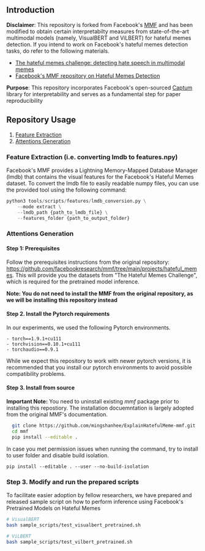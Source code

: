 ## Introduction

**Disclaimer**: This repository is forked from Facebook's [MMF](https://github.com/facebookresearch/mmf) and has been modified to obtain certain interpretabilty measures from state-of-the-art multimodal models (namely, VisualBERT and ViLBERT) for hateful memes detection. If you intend to work on Facebook's hateful memes detection tasks, do refer to the following materials.
- [The hateful memes challenge: detecting hate speech in multimodal memes](https://dl.acm.org/doi/abs/10.5555/3495724.3495944)
- [Facebook's MMF repository on Hateful Memes Detection](https://github.com/facebookresearch/mmf/tree/main/projects/hateful_memes)

**Purpose**: This repository incorporates Facebook's open-sourced [Captum](https://captum.ai) library for interpretability and serves as a fundamental step for paper reproducibility

## Repository Usage
1. [Feature Extraction](#feature-extraction)
2. [Attentions Generation](#attentions-generation)

### Feature Extraction (i.e. converting lmdb to features.npy)

Facebook's MMF provides a Lightning Memory-Mapped Database Manager (lmdb) that contains the visual features for the Facebook's Hateful Memes dataset. To convert the lmdb file to easily readable numpy files, you can use the provided tool using the following command:

```python
python3 tools/scripts/features/lmdb_conversion.py \
    --mode extract \
    --lmdb_path {path_to_lmdb_file} \
    --features_folder {path_to_output_folder}
```

### Attentions Generation

#### Step 1: Prerequisites

Follow the prerequisites instructions from the original repository: https://github.com/facebookresearch/mmf/tree/main/projects/hateful_memes. This will provide you the datasets from "The Hateful Memes Challenge", which is required for the pretrained model inference.

**Note: You do not need to install the MMF from the original repository, as we will be installing this repository instead**

#### Step 2. Install the Pytorch requirements

In our experiments, we used the following Pytorch environments.

```
- torch==1.9.1+cu111 
- torchvision==0.10.1+cu111 
- torchaudio==0.9.1
```

While we expect this repository to work with newer pytorch versions, it is recommended that you install our pytorch environments to avoid possible compatibility problems.

#### Step 3. Install from source

**Important Note:** You need to uninstall existing *mmf* package prior to installing this repostiory. The installation docuemntation is largely adopted from the original MMF's documentation.

```bash
  git clone https://github.com/mingshanhee/ExplainHatefulMeme-mmf.git
  cd mmf
  pip install --editable .
```

In case you met permission issues when running the command, try to install to user folder and disable build isolation.

```
pip install --editable . --user --no-build-isolation
```

### Step 3. Modify and run the prepared scripts

To facilitate easier adoption by fellow researchers, we have prepared and released sample script on how to perform inference using Facebook's Pretrained Models on Hateful Memes

```bash
# VisualBERT
bash sample_scripts/test_visualbert_pretrained.sh

# ViLBERT
bash sample_scripts/test_vilbert_pretrained.sh
```